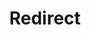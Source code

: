 ﻿---
layout: src/layouts/Redirect.astro
title: Redirect
redirect: https://yamldoc.liuyan.wang/docs/releases/channels
pubDate:  2023-01-01
navSearch: false
navSitemap: false
navMenu: false
---
